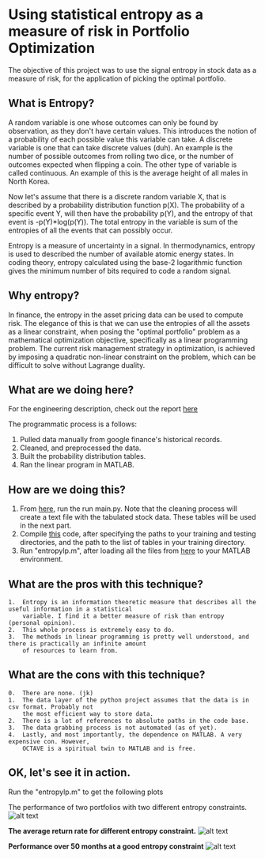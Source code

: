 # Using statistical entropy as a measure of risk in Portfolio Optimization

The objective of this project was to use the signal entropy in stock data as a measure of risk,
for the application of picking the optimal portfolio.

## What is Entropy?

A random variable is one whose outcomes can only be found by observation, as they don't have
certain values. This introduces the notion of a probability of each possible value this variable
can take. A discrete variable is one that can take discrete values (duh). An example is the number
of possible outcomes from rolling two dice, or the number of outcomes expected when flipping a coin.
The other type of variable is called continuous. An example of this is the average height of all males
in North Korea. 

Now let's assume that there is a discrete random variable X, that is described by a probability 
distribution function p(X). The probability of a specific event Y, will then have the probability
p(Y), and the entropy of that event is -p(Y)*log(p(Y)). The total entropy in the variable is sum
of the entropies of all the events that can possibly occur.



Entropy is a measure of uncertainty in a signal. In thermodynamics, entropy is used to described
the number of available atomic energy states. In coding theory, entropy calculated using the base-2
logarithmic function gives the minimum number of bits required to code a random signal.

## Why entropy?

In finance, the entropy in the asset pricing data can be used to compute risk. The elegance of this is that
we can use the entropies of all the assets as a linear constraint, when posing the "optimal portfolio" 
problem as a mathematical optimization objective, specifically as a linear programming problem. The current
risk management strategy in optimization, is achieved by imposing a quadratic non-linear constraint on the
problem, which can be difficult to solve without Lagrange duality.


## What are we doing here?

For the engineering description, check out the report [here](https://github.com/tommathewXC/EntropyOptimizedPortfolio/blob/master/Documentation/An%20application%20of%20entropy%20as%20a%20risk%20constraint%20in%20Portfolio%20Optimization.docx)

The programmatic process is a follows:

1.	Pulled data manually from google finance's historical records.
2. 	Cleaned, and preprocessed the data.
3.	Built the probability distribution tables.
4.	Ran the linear program in MATLAB.

## How are we doing this?

1.	From [here](https://github.com/tommathewXC/EntropyOptimizedPortfolio/tree/master/Python%20files), run the 
	run main.py. Note that the cleaning process will create a text file with the tabulated stock data. These
	tables will be used in the next part.
2.	Compile [this](https://github.com/tommathewXC/EntropyOptimizedPortfolio/tree/master/C%2B%2B%20files) code, 
	after specifying the paths to your training and testing directories, and the path to the list of tables in
	your training directory.
3.	Run "entropylp.m", after loading all the files from [here](https://github.com/tommathewXC/EntropyOptimizedPortfolio/blob/master/Matlab%20files/entropylp.m)
	to your MATLAB environment.
	
## What are the pros with this technique?
	
	1. 	Entropy is an information theoretic measure that describes all the useful information in a statistical	
		variable. I find it a better measure of risk than entropy (personal opinion).
	2. 	This whole process is extremely easy to do.
	3.	The methods in linear programming is pretty well understood, and there is practically an infinite amount
		of resources to learn from.

## What are the cons with this technique?

	0. 	There are none. (jk)
	1.	The data layer of the python project assumes that the data is in csv format. Probably not 
		the most efficient way to store data.
	2.	There is a lot of references to absolute paths in the code base.
	3.	The data grabbing process is not automated (as of yet).
	4.	Lastly, and most importantly, the dependence on MATLAB. A very expensive con. However, 
		OCTAVE is a spiritual twin to MATLAB and is free.

		
## OK, let's see it in action.
	
Run the "entropylp.m" to get the following plots
	
	
The performance of two portfolios with two different entropy constraints. 
![alt text](https://github.com/tommathewXC/EntropyOptimizedPortfolio/blob/master/pictures/portfoliocomparison.png)

**The average return rate for different entropy constraint.**
![alt text](https://github.com/tommathewXC/EntropyOptimizedPortfolio/blob/master/pictures/varyingentropyconstraint.png "Hourly data")


**Performance over 50 months at a good entropy constraint**
![alt text](https://github.com/tommathewXC/EntropyOptimizedPortfolio/blob/master/pictures/bestportfolio.png "Minute Data")
